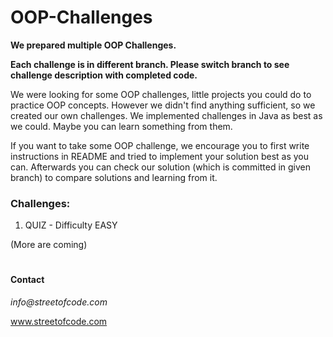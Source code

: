 # OOP-Challenges

**We prepared multiple OOP Challenges.** 

**Each challenge is in different branch. Please switch branch to see challenge description with completed code.**

We were looking for some OOP challenges, little projects you could do to practice OOP concepts. However we didn't find anything sufficient, so we created our own challenges. We implemented challenges in Java as best as we could. Maybe you can learn something from them. 

If you want to take some OOP challenge, we encourage you to first write instructions in README and tried to implement your solution best as you can. Afterwards you can check our solution (which is committed in given branch) to compare solutions and learning from it. 

### Challenges:
1. QUIZ - Difficulty EASY

(More are coming)

#

#### Contact
_info@streetofcode.com_

www.streetofcode.com
